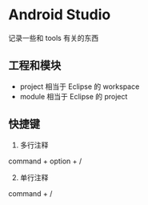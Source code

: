 # Android Studio 
记录一些和 tools 有关的东西

## 工程和模块

* project 相当于 Eclipse 的 workspace
* module 相当于 Eclipse 的 project


## 快捷键

1. 多行注释

command + option + /

2. 单行注释

command + /